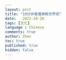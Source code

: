 ```yaml
---
layout: post
title: "10分钟看懂佛教世界观"
date:   2021-10-26
tags: [文化]
language : Chinese
comments: true
author: Zhen
toc: true
published: true
hidden: false
---
```

<!--stackedit_data:
eyJoaXN0b3J5IjpbNjcwMjI0NDM3XX0=
-->